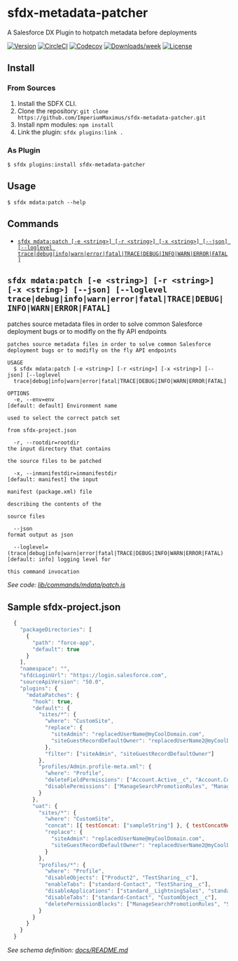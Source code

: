 sfdx-metadata-patcher
=====================

A Salesforce DX Plugin to hotpatch metadata before deployments

[![Version](https://img.shields.io/npm/v/sfdx-metadata-patcher.svg)](https://npmjs.org/package/sfdx-metadata-patcher)
[![CircleCI](https://circleci.com/gh/ImperiumMaximus/sfdx-metadata-patcher/tree/master.svg?style=shield)](https://circleci.com/gh/ImperiumMaximus/sfdx-metadata-patcher/tree/master)
[![Codecov](https://codecov.io/gh/ImperiumMaximus/sfdx-metadata-patcher/branch/master/graph/badge.svg)](https://codecov.io/gh/ImperiumMaximus/sfdx-metadata-patcher)
[![Downloads/week](https://img.shields.io/npm/dw/sfdx-metadata-patcher.svg)](https://npmjs.org/package/sfdx-metadata-patcher)
[![License](https://img.shields.io/npm/l/sfdx-metadata-patcher.svg)](https://github.com/ImperiumMaximus/sfdx-metadata-patcher/blob/master/package.json)

<!-- install -->
## Install
### From Sources
1. Install the SDFX CLI.
1. Clone the repository: `git clone https://github.com/ImperiumMaximus/sfdx-metadata-patcher.git`
1. Install npm modules: `npm install`
1. Link the plugin: `sfdx plugins:link .`
### As Plugin
```sh-session
$ sfdx plugins:install sfdx-metadata-patcher
```
## Usage
```sh-session
$ sfdx mdata:patch --help
```
## Commands
<!-- commands -->
* [`sfdx mdata:patch [-e <string>] [-r <string>] [-x <string>] [--json] [--loglevel trace|debug|info|warn|error|fatal|TRACE|DEBUG|INFO|WARN|ERROR|FATAL]`](#sfdx-mdatapatch--e-string--r-string--x-string---json---loglevel-tracedebuginfowarnerrorfataltracedebuginfowarnerrorfatal)

## `sfdx mdata:patch [-e <string>] [-r <string>] [-x <string>] [--json] [--loglevel trace|debug|info|warn|error|fatal|TRACE|DEBUG|INFO|WARN|ERROR|FATAL]`

patches source metadata files in order to solve common Salesforce deployment bugs or to modifly on the fly API endpoints

```
patches source metadata files in order to solve common Salesforce deployment bugs or to modifly on the fly API endpoints

USAGE
  $ sfdx mdata:patch [-e <string>] [-r <string>] [-x <string>] [--json] [--loglevel 
  trace|debug|info|warn|error|fatal|TRACE|DEBUG|INFO|WARN|ERROR|FATAL]

OPTIONS
  -e, --env=env                                                                     [default: default] Environment name
                                                                                    used to select the correct patch set
                                                                                    from sfdx-project.json

  -r, --rootdir=rootdir                                                             the input directory that contains
                                                                                    the source files to be patched

  -x, --inmanifestdir=inmanifestdir                                                 [default: manifest] the input
                                                                                    manifest (package.xml) file
                                                                                    describing the contents of the
                                                                                    source files

  --json                                                                            format output as json

  --loglevel=(trace|debug|info|warn|error|fatal|TRACE|DEBUG|INFO|WARN|ERROR|FATAL)  [default: info] logging level for
                                                                                    this command invocation
```

_See code: [lib/commands/mdata/patch.js](https://github.com/ImperiumMaximus/sfdx-metadata-patcher/blob/v0.0.4/lib/commands/mdata/patch.js)_
<!-- commandsstop -->

<!-- examples -->
## Sample sfdx-project.json
```javascript
  {
    "packageDirectories": [
      {
        "path": "force-app",
        "default": true
      }
    ],
    "namespace": "",
    "sfdcLoginUrl": "https://login.salesforce.com",
    "sourceApiVersion": "50.0",
    "plugins": {
      "mdataPatches": {
        "hook": true,
        "default": {
          "sites/*": {
            "where": "CustomSite",
            "replace": {
              "siteAdmin": "replacedUserName@myCoolDomain.com",
              "siteGuestRecordDefaultOwner": "replacedUserName2@myCoolDomain.com",
            },
            "filter": ["siteAdmin", "siteGuestRecordDefaultOwner"]
          },
          "profiles/Admin.profile-meta.xml": {
            "where": "Profile",
            "deleteFieldPermissions": ["Account.Active__c", "Account.CustomerPriority__c"],
            "disablePermissions": ["ManageSearchPromotionRules", "ManageSandboxes"]
          }
        },
        "uat": {
          "sites/*": {
            "where": "CustomSite",
            "concat": [{ testConcat: ["sampleString"] }, { testConcatNested: [{ nestedTag: ["coolString"] }] }],
            "replace": {
              "siteAdmin": "replacedUserName@myCoolDomain.com",
              "siteGuestRecordDefaultOwner": "replacedUserName2@myCoolDomain.com",
            }
          },
          "profiles/*": {
            "where": "Profile",
            "disableObjects": ["Product2", "TestSharing__c"],
            "enableTabs": ["standard-Contact", "TestSharing__c"],
            "disableApplications": ["standard__LightningSales", "standard__ServiceConsole"],
            "disableTabs": ["standard-Contact", "CustomObject__c"],
            "deletePermissionBlocks": ["ManageSearchPromotionRules", "SelectFilesFromSalesforce"]
          }
        }
      }
    }
  }
```
_See schema definition: [docs/README.md](https://github.com/ImperiumMaximus/sfdx-metadata-patcher/blob/v0.0.5/docs/README.md)_
<!-- examplesstop -->
